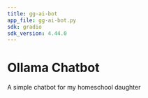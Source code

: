 ```yaml
---
title: gg-ai-bot
app_file: gg-ai-bot.py
sdk: gradio
sdk_version: 4.44.0
---
```

# Ollama Chatbot

A simple chatbot for my homeschool daughter
